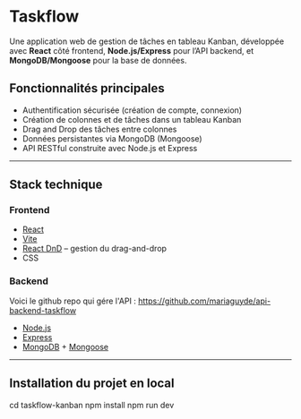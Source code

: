 
# Taskflow

Une application web de gestion de tâches en tableau Kanban, développée avec **React** côté frontend, **Node.js/Express** pour l’API backend, et **MongoDB/Mongoose** pour la base de données.

##  Fonctionnalités principales

-  Authentification sécurisée (création de compte, connexion)
-  Création de colonnes et de tâches dans un tableau Kanban
-  Drag and Drop des tâches entre colonnes
-  Données persistantes via MongoDB (Mongoose)
-  API RESTful construite avec Node.js et Express

---

##  Stack technique

### Frontend

- [React](https://reactjs.org/)
- [Vite](https://vitejs.dev/)
- [React DnD](https://react-dnd.github.io/react-dnd/about) – gestion du drag-and-drop
- CSS

### Backend

Voici le github repo qui gére l'API : https://github.com/mariaguyde/api-backend-taskflow

- [Node.js](https://nodejs.org/)
- [Express](https://expressjs.com/)
- [MongoDB](https://www.mongodb.com/) + [Mongoose](https://mongoosejs.com/)

---

## Installation du projet en local
cd taskflow-kanban
npm install
npm run dev


